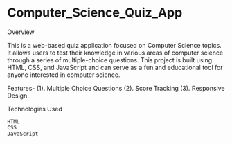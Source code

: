 # Computer_Science_Quiz_App
Overview

This is a web-based quiz application focused on Computer Science topics. It allows users to test their knowledge in various areas of computer science through a series of multiple-choice questions. This project is built using HTML, CSS, and JavaScript and can serve as a fun and educational tool for anyone interested in computer science.

Features-
    (1). Multiple Choice Questions
    (2). Score Tracking
    (3). Responsive Design

Technologies Used

    HTML
    CSS
    JavaScript
